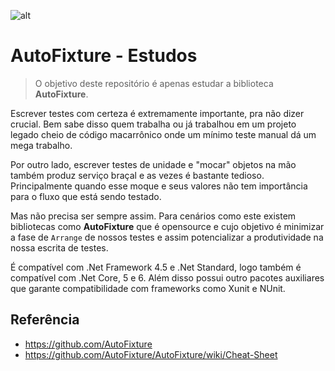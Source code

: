 ![alt](https://avatars.githubusercontent.com/u/1786815?s=200&v=4) 
# AutoFixture  - Estudos
> O objetivo deste repositório é apenas estudar a biblioteca **AutoFixture**.

 Escrever testes com certeza é extremamente importante, pra não dizer crucial. Bem sabe disso quem trabalha ou já trabalhou em um projeto legado cheio de código macarrônico onde um mínimo teste manual dá um mega trabalho.

 Por outro lado, escrever testes de unidade e "mocar" objetos na mão também produz serviço braçal e as vezes é bastante tedioso. Principalmente quando esse moque e seus valores não tem importância para o fluxo que está sendo testado. 
 
 Mas não precisa ser sempre assim. Para cenários como este existem bibliotecas como  **AutoFixture** que é opensource e cujo objetivo é minimizar a fase de `Arrange` de nossos testes e assim potencializar a produtividade na nossa escrita de testes.

É compatível com .Net Framework 4.5 e .Net Standard, logo também é compatível com .Net Core, 5 e 6. Além disso possui outro pacotes auxiliares que garante compatibilidade com frameworks como Xunit e NUnit.

## Referência
- https://github.com/AutoFixture
- https://github.com/AutoFixture/AutoFixture/wiki/Cheat-Sheet